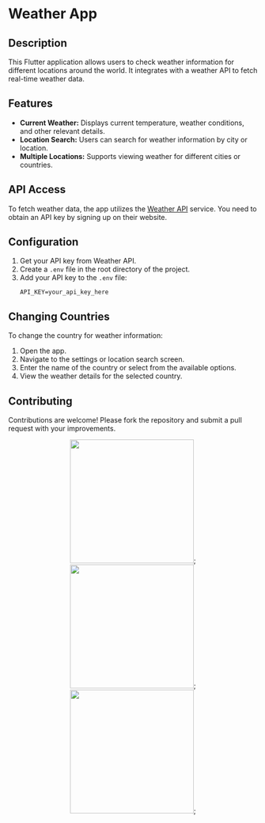 

# Weather App

## Description
This Flutter application allows users to check weather information for different locations around the world. It integrates with a weather API to fetch real-time weather data.

## Features
- **Current Weather:** Displays current temperature, weather conditions, and other relevant details.
- **Location Search:** Users can search for weather information by city or location.
- **Multiple Locations:** Supports viewing weather for different cities or countries.


## API Access
To fetch weather data, the app utilizes the [Weather API](https://weatherapi.com/) service. You need to obtain an API key by signing up on their website.

## Configuration
1. Get your API key from Weather API.
2. Create a `.env` file in the root directory of the project.
3. Add your API key to the `.env` file:
   ```
   API_KEY=your_api_key_here
   ```

## Changing Countries
To change the country for weather information:
1. Open the app.
2. Navigate to the settings or location search screen.
3. Enter the name of the country or select from the available options.
4. View the weather details for the selected country.

## Contributing
Contributions are welcome! Please fork the repository and submit a pull request with your improvements.


<p align='center'>
   <img src='https://github.com/Rajputniraj6983/weather_app_2/assets/143181391/c97f7c68-77da-468e-9bda-76e871db9370' width=250>;
   <img src='https://github.com/Rajputniraj6983/weather_app_2/assets/143181391/49fb6206-0634-4817-919a-188c4d72ff61' width=250>;
   <img src='https://github.com/Rajputniraj6983/weather_app_2/assets/143181391/71e039f9-08ba-49ff-a88b-458d58519b42' width=250>;
</p>







